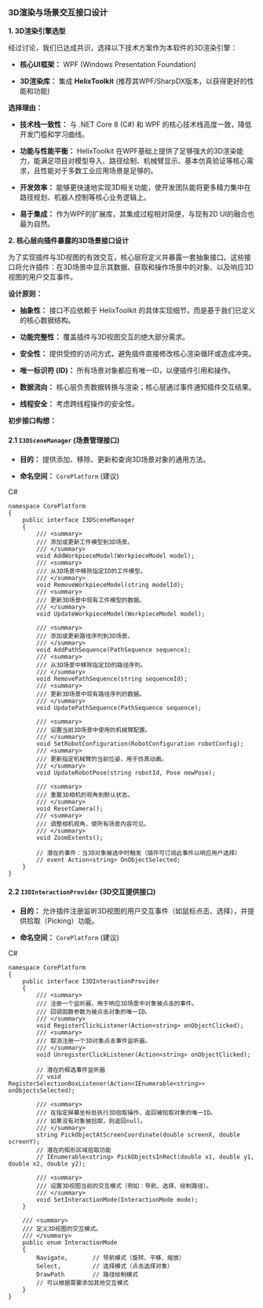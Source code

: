 ### **3D渲染与场景交互接口设计**

**1. 3D渲染引擎选型**

经过讨论，我们已达成共识，选择以下技术方案作为本软件的3D渲染引擎：

- **核心UI框架：** WPF (Windows Presentation Foundation)

- **3D渲染库：** 集成 **HelixToolkit** (推荐其WPF/SharpDX版本，以获得更好的性能和功能)

**选择理由：**

- **技术栈一致性：** 与 .NET Core 8 (C#) 和 WPF 的核心技术栈高度一致，降低开发门槛和学习曲线。

- **功能与性能平衡：** HelixToolkit 在WPF基础上提供了足够强大的3D渲染能力，能满足项目对模型导入、路径绘制、机械臂显示、基本仿真验证等核心需求，且性能对于多数工业应用场景是足够的。

- **开发效率：** 能够更快速地实现3D相关功能，使开发团队能将更多精力集中在路径规划、机器人控制等核心业务逻辑上。

- **易于集成：** 作为WPF的扩展库，其集成过程相对简便，与现有2D UI的融合也最为自然。

**2. 核心层向插件暴露的3D场景接口设计**

为了实现插件与3D视图的有效交互，核心层将定义并暴露一套抽象接口。这些接口将允许插件：在3D场景中显示其数据、获取和操作场景中的对象、以及响应3D视图的用户交互事件。

**设计原则：**

- **抽象性：** 接口不应依赖于 HelixToolkit 的具体实现细节，而是基于我们已定义的核心数据结构。

- **功能完整性：** 覆盖插件与3D视图交互的绝大部分需求。

- **安全性：** 提供受控的访问方式，避免插件直接修改核心渲染循环或造成冲突。

- **唯一标识符 (ID)：** 所有场景对象都应有唯一ID，以便插件引用和操作。

- **数据流向：** 核心层负责数据转换与渲染；核心层通过事件通知插件交互结果。

- **线程安全：** 考虑跨线程操作的安全性。

**初步接口构想：**

#### 2.1 `I3DSceneManager` (场景管理接口)

- **目的：** 提供添加、移除、更新和查询3D场景对象的通用方法。

- **命名空间：** `CorePlatform` (建议)

C#

```
namespace CorePlatform
{
    public interface I3DSceneManager
    {
        /// <summary>
        /// 添加或更新工件模型到3D场景。
        /// </summary>
        void AddWorkpieceModel(WorkpieceModel model);
        /// <summary>
        /// 从3D场景中移除指定ID的工件模型。
        /// </summary>
        void RemoveWorkpieceModel(string modelId);
        /// <summary>
        /// 更新3D场景中现有工件模型的数据。
        /// </summary>
        void UpdateWorkpieceModel(WorkpieceModel model);

        /// <summary>
        /// 添加或更新路径序列到3D场景。
        /// </summary>
        void AddPathSequence(PathSequence sequence);
        /// <summary>
        /// 从3D场景中移除指定ID的路径序列。
        /// </summary>
        void RemovePathSequence(string sequenceId);
        /// <summary>
        /// 更新3D场景中现有路径序列的数据。
        /// </summary>
        void UpdatePathSequence(PathSequence sequence);

        /// <summary>
        /// 设置当前3D场景中使用的机械臂配置。
        /// </summary>
        void SetRobotConfiguration(RobotConfiguration robotConfig);
        /// <summary>
        /// 更新指定机械臂的当前位姿，用于仿真动画。
        /// </summary>
        void UpdateRobotPose(string robotId, Pose newPose);

        /// <summary>
        /// 重置3D相机的视角到默认状态。
        /// </summary>
        void ResetCamera();
        /// <summary>
        /// 调整相机视角，使所有场景内容可见。
        /// </summary>
        void ZoomExtents();

        // 潜在的事件：当3D对象被选中时触发（插件可订阅此事件以响应用户选择）
        // event Action<string> OnObjectSelected; 
    }
}
```

#### 2.2 `I3DInteractionProvider` (3D交互提供接口)

- **目的：** 允许插件注册监听3D视图的用户交互事件（如鼠标点击、选择），并提供拾取（Picking）功能。

- **命名空间：** `CorePlatform` (建议)

C#

```
namespace CorePlatform
{
    public interface I3DInteractionProvider
    {
        /// <summary>
        /// 注册一个监听器，用于响应3D场景中对象被点击的事件。
        /// 回调函数参数为被点击对象的唯一ID。
        /// </summary>
        void RegisterClickListener(Action<string> onObjectClicked);
        /// <summary>
        /// 取消注册一个3D对象点击事件监听器。
        /// </summary>
        void UnregisterClickListener(Action<string> onObjectClicked);

        // 潜在的框选事件监听器
        // void RegisterSelectionBoxListener(Action<IEnumerable<string>> onObjectsSelected);

        /// <summary>
        /// 在指定屏幕坐标处执行3D拾取操作，返回被拾取对象的唯一ID。
        /// 如果没有对象被拾取，则返回null。
        /// </summary>
        string PickObjectAtScreenCoordinate(double screenX, double screenY);
        // 潜在的矩形区域拾取功能
        // IEnumerable<string> PickObjectsInRect(double x1, double y1, double x2, double y2);

        /// <summary>
        /// 设置3D视图当前的交互模式（例如：导航、选择、绘制路径）。
        /// </summary>
        void SetInteractionMode(InteractionMode mode);
    }

    /// <summary>
    /// 定义3D视图的交互模式。
    /// </summary>
    public enum InteractionMode
    {
        Navigate,       // 导航模式（旋转、平移、缩放）
        Select,         // 选择模式（点击选择对象）
        DrawPath        // 路径绘制模式
        // 可以根据需要添加其他交互模式
    }
}
```
